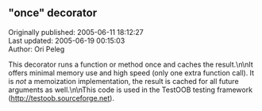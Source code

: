 ## "once" decorator  
Originally published: 2005-06-11 18:12:27  
Last updated: 2005-06-19 00:15:03  
Author: Ori Peleg  
  
This decorator runs a function or method once and caches the result.\n\nIt offers minimal memory use and high speed (only one extra function call). It is _not_ a memoization implementation, the result is cached for all future arguments as well.\n\nThis code is used in the TestOOB testing framework (http://testoob.sourceforge.net).